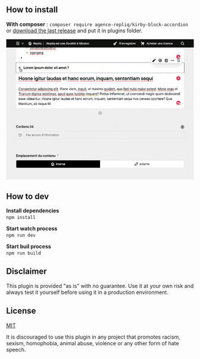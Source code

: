 ## How to install
**With composer** : `composer require agence-repliq/kirby-block-accordion`<br>
or [download the last release](https://github.com/Agence-Repliq/kirby-block-accordion/releases) and put it in plugins folder.

![Preview block accordion](https://raw.githubusercontent.com/Agence-Repliq/kirby-block-accordion/main/preview.gif)

## How to dev 
**Install dependencies**</br>
`npm install`

**Start watch process**</br>
`npm run dev`

**Start buil process**</br>
`npm run build`


## Disclaimer
This plugin is provided "as is" with no guarantee. Use it at your own risk and always test it yourself before using it in a production environment. 

## License
[MIT](https://opensource.org/licenses/MIT)

It is discouraged to use this plugin in any project that promotes racism, sexism, homophobia, animal abuse, violence or any other form of hate speech.
